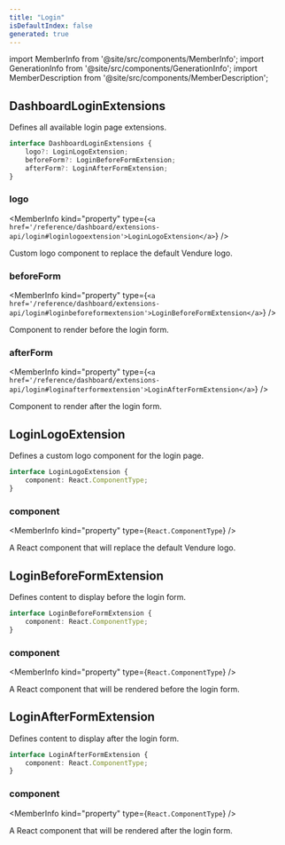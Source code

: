 ```yaml
---
title: "Login"
isDefaultIndex: false
generated: true
---
```

<!-- This file was generated from the Vendure source. Do not modify. Instead, re-run the "docs:build" script -->
import MemberInfo from '@site/src/components/MemberInfo';
import GenerationInfo from '@site/src/components/GenerationInfo';
import MemberDescription from '@site/src/components/MemberDescription';


## DashboardLoginExtensions

<GenerationInfo sourceFile="packages/dashboard/src/lib/framework/extension-api/types/login.ts" sourceLine="60" packageName="@vendure/dashboard" since="3.4.0" />

Defines all available login page extensions.

```ts title="Signature"
interface DashboardLoginExtensions {
    logo?: LoginLogoExtension;
    beforeForm?: LoginBeforeFormExtension;
    afterForm?: LoginAfterFormExtension;
}
```

<div className="members-wrapper">

### logo

<MemberInfo kind="property" type={`<a href='/reference/dashboard/extensions-api/login#loginlogoextension'>LoginLogoExtension</a>`}   />

Custom logo component to replace the default Vendure logo.
### beforeForm

<MemberInfo kind="property" type={`<a href='/reference/dashboard/extensions-api/login#loginbeforeformextension'>LoginBeforeFormExtension</a>`}   />

Component to render before the login form.
### afterForm

<MemberInfo kind="property" type={`<a href='/reference/dashboard/extensions-api/login#loginafterformextension'>LoginAfterFormExtension</a>`}   />

Component to render after the login form.


</div>


## LoginLogoExtension

<GenerationInfo sourceFile="packages/dashboard/src/lib/framework/extension-api/types/login.ts" sourceLine="11" packageName="@vendure/dashboard" since="3.4.0" />

Defines a custom logo component for the login page.

```ts title="Signature"
interface LoginLogoExtension {
    component: React.ComponentType;
}
```

<div className="members-wrapper">

### component

<MemberInfo kind="property" type={`React.ComponentType`}   />

A React component that will replace the default Vendure logo.


</div>


## LoginBeforeFormExtension

<GenerationInfo sourceFile="packages/dashboard/src/lib/framework/extension-api/types/login.ts" sourceLine="27" packageName="@vendure/dashboard" since="3.4.0" />

Defines content to display before the login form.

```ts title="Signature"
interface LoginBeforeFormExtension {
    component: React.ComponentType;
}
```

<div className="members-wrapper">

### component

<MemberInfo kind="property" type={`React.ComponentType`}   />

A React component that will be rendered before the login form.


</div>


## LoginAfterFormExtension

<GenerationInfo sourceFile="packages/dashboard/src/lib/framework/extension-api/types/login.ts" sourceLine="43" packageName="@vendure/dashboard" since="3.4.0" />

Defines content to display after the login form.

```ts title="Signature"
interface LoginAfterFormExtension {
    component: React.ComponentType;
}
```

<div className="members-wrapper">

### component

<MemberInfo kind="property" type={`React.ComponentType`}   />

A React component that will be rendered after the login form.


</div>
